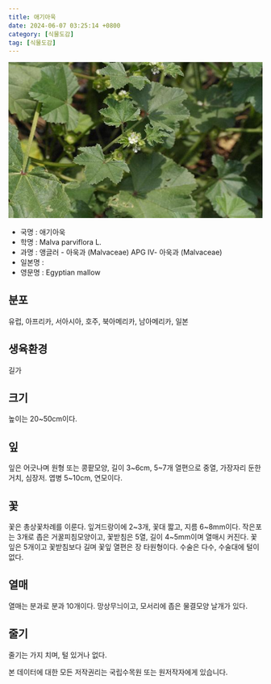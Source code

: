 ```yaml
---
title: 애기아욱
date: 2024-06-07 03:25:14 +0800
category: [식물도감]
tag: [식물도감]
---
```




![애기아욱](/assets/img/fileUpload/plants/basic/Malvaceae/Malva/2334/2334_20160726132728971files_th2.jpg)
- 국명 : 애기아욱
- 학명 : Malva parviflora L.
- 과명 : 앵글러 - 아욱과 (Malvaceae) APG Ⅳ- 아욱과 (Malvaceae)
- 일본명 : 
- 영문명 : Egyptian mallow


## 분포
유럽, 아프리카, 서아시아, 호주, 북아메리카, 남아메리카, 일본 
## 생육환경
길가
## 크기
높이는 20~50cm이다.
## 잎
잎은 어긋나며 원형 또는 콩팥모양, 길이 3~6cm, 5~7개 열편으로 중열, 가장자리 둔한 거치, 심장저. 엽병 5~10cm, 연모이다.
## 꽃
꽃은 총상꽃차례를 이룬다. 잎겨드랑이에 2~3개, 꽃대 짧고, 지름 6~8mm이다. 작은포는 3개로 좁은 거꿀피침모양이고, 꽃받침은 5열, 길이 4~5mm이며 열매시 커진다. 꽃잎은 5개이고 꽃받침보다 길며 꽃잎 열편은 장 타원형이다. 수술은 다수, 수술대에 털이 없다.
## 열매
열매는 분과로 분과 10개이다. 망상무늬이고, 모서리에 좁은 물결모양 날개가 있다.
## 줄기
줄기는 가지 치며, 털 있거나 없다.






본 데이터에 대한 모든 저작권리는 국립수목원 또는 원저작자에게 있습니다.

